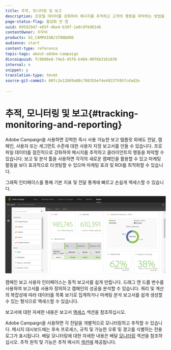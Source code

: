 ```yaml
---
title: 추적, 모니터링 및 보고
description: 프로필 데이터를 강화하여 메시지를 추적하고 고객의 행동을 파악하는 방법을 살펴볼 수 있습니다. Adobe Campaign을 사용하면 보고 및 분석 툴을 사용하여 새로운 각 캠페인을 활용할 수 있습니다.
page-status-flag: 활성화 안 함
uuid: 09592947-e65f-4be4-b39f-1e0c9f6d014b
contentOwner: 자우비
products: SG_CAMPAIGN/STANDARD
audience: start
content-type: reference
topic-tags: about-adobe-campaign
discoiquuid: fc9b08e8-74e5-45f6-b484-90f6b3161030
internal: n
snippet: y
translation-type: tm+mt
source-git-commit: 00fc2e12669a00c788355ef4e492375957cdad2e

---
```



# 추적, 모니터링 및 보고{#tracking-monitoring-and-reporting}

Adobe Campaign을 사용하면 강력한 즉시 사용 가능한 보고 템플릿 외에도 전달, 캠페인, 사용자 또는 세그먼트 수준에 대한 사용자 지정 보고서를 만들 수 있습니다. 프로파일 데이터를 점진적으로 강화하여 메시지를 추적하고 클라이언트의 행동을 파악할 수 있습니다. 보고 및 분석 툴을 사용하면 각각의 새로운 캠페인을 활용할 수 있고 마케팅 활동을 보다 효과적으로 타겟팅할 수 있으며 마케팅 효과 및 ROI를 최적화할 수 있습니다.

그래픽 인터페이스를 통해 기본 지표 및 전달 통계에 빠르고 손쉽게 액세스할 수 있습니다.

![](assets/dynamic_report_intro.png)

캠페인 보고 사용자 인터페이스는 동적 보고서를 쉽게 만듭니다. 드래그 앤 드롭 변수를 사용하여 보고서를 사용자 정의하고 캠페인의 성공을 분석할 수 있습니다. 쿼리 및 계산의 복잡성에 따라 데이터를 목록 보기로 집계하거나 마케팅 분석 보고서를 쉽게 생성할 수 있는 형식으로 액세스할 수 있습니다.

보고서에 대한 자세한 내용은 보고서 [액세스](../../reporting/using/about-dynamic-reports.md) 섹션을 참조하십시오.

Adobe Campaign을 사용하면 각 전달을 개별적으로 모니터링하고 추적할 수 있습니다. 메시지 대시보드에는 후속 프로세스, 규칙 및 가능한 오류 및 경고를 식별하는 전용 로그가 표시됩니다. 배달 모니터링에 대한 자세한 내용은 배달 [모니터링](../../sending/using/monitoring-a-delivery.md) 섹션을 참조하십시오. 추적 원칙 및 기능은 추적 메시지 [섹션에](../../sending/using/tracking-messages.md) 제공됩니다.
